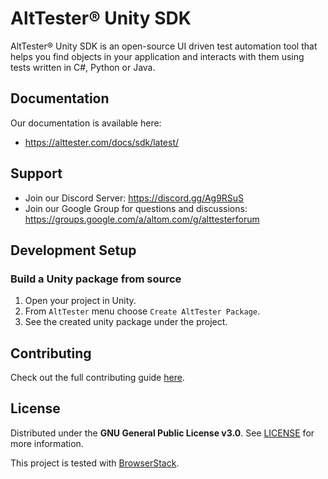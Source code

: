 # AltTester® Unity SDK

AltTester® Unity SDK is an open-source UI driven test automation tool that helps you find objects in your application and interacts with them using tests written in C#, Python or Java.

## Documentation

Our documentation is available here:

- https://alttester.com/docs/sdk/latest/

## Support

-   Join our Discord Server: https://discord.gg/Ag9RSuS
-   Join our Google Group for questions and discussions: https://groups.google.com/a/altom.com/g/alttesterforum

## Development Setup

### Build a Unity package from source

1. Open your project in Unity.
1. From `AltTester` menu choose `Create AltTester Package`.
1. See the created unity package under the project.

## Contributing

Check out the full contributing guide [here](https://alttester.com/docs/sdk/latest/pages/contributing.html).

## License

Distributed under the **GNU General Public License v3.0**. See [LICENSE](https://github.com/alttester/AltTester-Unity-SDK/blob/master/LICENSE) for more information.

This project is tested with [BrowserStack](https://www.browserstack.com/).
